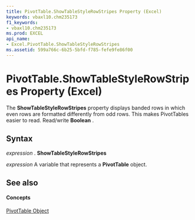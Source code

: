 ```yaml
---
title: PivotTable.ShowTableStyleRowStripes Property (Excel)
keywords: vbaxl10.chm235173
f1_keywords:
- vbaxl10.chm235173
ms.prod: EXCEL
api_name:
- Excel.PivotTable.ShowTableStyleRowStripes
ms.assetid: 599a766c-6b25-5bfd-f785-fefe9fe86f00
---
```



# PivotTable.ShowTableStyleRowStripes Property (Excel)

The  **ShowTableStyleRowStripes** property displays banded rows in which even rows are formatted differently from odd rows. This makes PivotTables easier to read. Read/write **Boolean** .


## Syntax

 _expression_ . **ShowTableStyleRowStripes**

 _expression_ A variable that represents a **PivotTable** object.


## See also


#### Concepts


[PivotTable Object](pivottable-object-excel.md)

